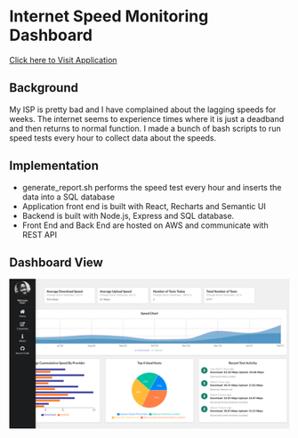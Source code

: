 # Internet Speed Monitoring Dashboard

<a href="https://master.dsei5kjb4zhw1.amplifyapp.com/">Click here to Visit Application</a>

## Background
My ISP is pretty bad and I have complained about the lagging speeds for weeks.
The internet seems to experience times where it is just a deadband and then returns to normal function.
I made a bunch of bash scripts to run speed tests every hour to collect data about the speeds.

## Implementation
* generate_report.sh performs the speed test every hour and inserts the data into a SQL database
* Application front end is built with React, Recharts and Semantic UI
* Backend is built with Node.js, Express and SQL database.
* Front End and Back End are hosted on AWS and communicate with REST API

## Dashboard View

![alt text](./dahsboard.png)